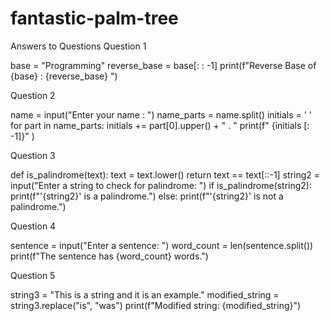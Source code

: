 # fantastic-palm-tree
Answers to Questions
Question 1

base = "Programming"
reverse_base = base[: : -1]
print(f"Reverse Base of {base} : {reverse_base} ")

Question 2

name = input("Enter your name : ")
name_parts = name.split()
initials = ' '
for part in name_parts:
	initials += part[0].upper() + " . "
	print(f" {initials [: -1]}" )

Question 3

def is_palindrome(text):
    text = text.lower()
    return text == text[::-1]
string2 = input("Enter a string to check for palindrome: ")
if is_palindrome(string2):
    print(f"'{string2}' is a palindrome.")
else:
    print(f"'{string2}' is not a palindrome.")

Question 4

sentence = input("Enter a sentence: ")
word_count = len(sentence.split())
print(f"The sentence has {word_count} words.")

Question 5

string3 = "This is a string and it is an example."
modified_string = string3.replace("is", "was")
print(f"Modified string: {modified_string}")
